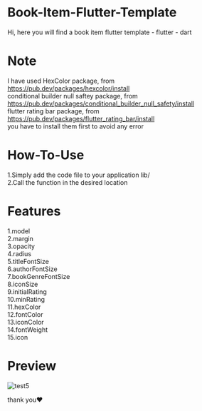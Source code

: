 # Book-Item-Flutter-Template
Hi, here you will find a book item flutter template - flutter - dart
  
# Note
I have used HexColor package, from https://pub.dev/packages/hexcolor/install   
conditional builder null saftey package, from https://pub.dev/packages/conditional_builder_null_safety/install  
flutter rating bar package, from https://pub.dev/packages/flutter_rating_bar/install  
you have to install them first to avoid any error  
  
# How-To-Use
  1.Simply add the code file to your application lib/   
  2.Call the function in the desired location
  
# Features
  1.model  
  2.margin  
  3.opacity  
  4.radius  
  5.titleFontSize  
  6.authorFontSize  
  7.bookGenreFontSize  
  8.iconSize  
  9.initialRating  
  10.minRating  
  11.hexColor  
  12.fontColor  
  13.iconColor  
  14.fontWeight  
  15.icon  
  
  # Preview  
![test5](https://user-images.githubusercontent.com/125300187/225119348-0d3e8e12-75ad-41c8-adfc-1b8305073e4e.jpeg)  

thank you♥
